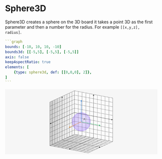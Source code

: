 # Sphere3D

Sphere3D creates a sphere on the 3D board it takes a point 3D as the first parameter and then a number for the radius. For example `[[x,y,z], radius]`.

````yaml
```graph
bounds: [-10, 10, 10, -10]
bounds3d: [[-5,5], [-5,5], [-5,5]]
axis: false
keepAspectRatio: true
elements: [
	{type: sphere3d, def: [[0,0,0], 2]},
]
```
````

![sphere3d](../../imgs/Sphere3D-graph-1.png)


